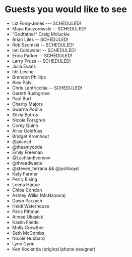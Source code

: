 # Guests you would like to see

* Liz Fong-Jones  --- SCHEDULED!
* Maya Kaczorowski -- SCHEDULED!
* "Godfather" Craig Mcluckie
* Brian Liles -- SCHEDULED!
* Rob Szumski -- SCHEDULED!
* Ian Coldwater -- SCHEDULED!
* Erica Parker -- SCHEDULED!
* Larry Pruss  -- SCHEDULED!
* Julia Evans
* Idit Levine 
* Brandon Phillips
* Alex Polvi
* Chris Lentricchia -- SCHEDULED!
* Gareth Rushgrove
* Paul Burt
* Charity Majors
* Swarna Podila
* Silvia Botros
* Nicole Forsgren
* Corey Quinn
* Alice Goldfuss
* Bridget Kromhout
* @jaicesd
* @theamycode
* Emily Freeman
* @LachlanEvenson
* @threadwaste
* @steven_terrana && @joshboyd 
* Katy Farmer
* Perry Eising
* Leena Haque
* Chloe Condon
* Ashley Willis (McNamara)
* Dawn Parzych
* Heidi Waterhouse
* Paris Pittman
* Aimee Ukasick
* Kaslin Fields
* Molly Crowther
* Seth McCombs
* Nicole Hubbard
* Lynn Cyrin
* Ken Kocienda (original iphone designer)
